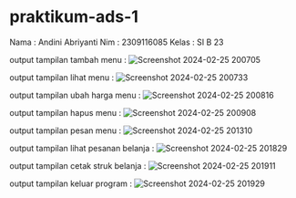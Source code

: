 # praktikum-ads-1
Nama : Andini Abriyanti 
Nim : 2309116085
Kelas : SI B 23

output tampilan tambah menu :
![Screenshot 2024-02-25 200705](https://github.com/andiniabriyanti/praktikum-ads-1/assets/144974557/ad32c446-ad92-4eca-9eb4-615f73605c6d)

output tampilan lihat menu :
![Screenshot 2024-02-25 200733](https://github.com/andiniabriyanti/praktikum-ads-1/assets/144974557/f5e0a38f-fa13-4e70-86af-0d12b6d540f4)

output tampilan ubah harga menu :
![Screenshot 2024-02-25 200816](https://github.com/andiniabriyanti/praktikum-ads-1/assets/144974557/b4dd4cb2-261c-4434-8042-2427ea5a6dab)

output tampilan hapus menu :
![Screenshot 2024-02-25 200908](https://github.com/andiniabriyanti/praktikum-ads-1/assets/144974557/4ef916bb-a86f-47e8-9969-b4c1fafd328d)

output tampilan pesan menu :
![Screenshot 2024-02-25 201310](https://github.com/andiniabriyanti/praktikum-ads-1/assets/144974557/b42f73ad-9d40-49c7-89d1-1e2f8c699de9)

output tampilan lihat pesanan belanja :
![Screenshot 2024-02-25 201829](https://github.com/andiniabriyanti/praktikum-ads-1/assets/144974557/7e7f1b0b-a245-4a0f-a165-28a1e362bd9c)

output tampilan cetak struk belanja :
![Screenshot 2024-02-25 201911](https://github.com/andiniabriyanti/praktikum-ads-1/assets/144974557/e3b91c2a-5d97-4c50-a861-ddbb204b609b)

output tampilan keluar program :
![Screenshot 2024-02-25 201929](https://github.com/andiniabriyanti/praktikum-ads-1/assets/144974557/29092d8a-44cf-4c10-bed0-4bee650e4913)
